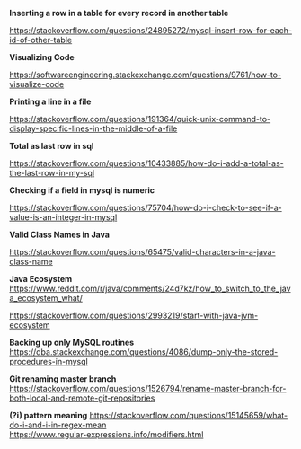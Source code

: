 **Inserting a row in a table for every record in another table**

https://stackoverflow.com/questions/24895272/mysql-insert-row-for-each-id-of-other-table

**Visualizing Code**

https://softwareengineering.stackexchange.com/questions/9761/how-to-visualize-code


**Printing a line in a file**

https://stackoverflow.com/questions/191364/quick-unix-command-to-display-specific-lines-in-the-middle-of-a-file

**Total as last row in sql**

https://stackoverflow.com/questions/10433885/how-do-i-add-a-total-as-the-last-row-in-my-sql

**Checking if a field in mysql is numeric**

https://stackoverflow.com/questions/75704/how-do-i-check-to-see-if-a-value-is-an-integer-in-mysql

**Valid Class Names in Java**

https://stackoverflow.com/questions/65475/valid-characters-in-a-java-class-name

**Java Ecosystem**  
https://www.reddit.com/r/java/comments/24d7kz/how_to_switch_to_the_java_ecosystem_what/

https://stackoverflow.com/questions/2993219/start-with-java-jvm-ecosystem

**Backing up only MySQL routines**  
https://dba.stackexchange.com/questions/4086/dump-only-the-stored-procedures-in-mysql

**Git renaming master branch**  
https://stackoverflow.com/questions/1526794/rename-master-branch-for-both-local-and-remote-git-repositories  

**(?i) pattern meaning**
https://stackoverflow.com/questions/15145659/what-do-i-and-i-in-regex-mean  
https://www.regular-expressions.info/modifiers.html
